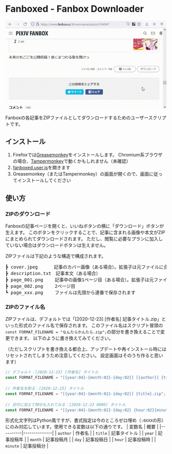 # Fanboxed - Fanbox Downloader

![Demo video](./fanboxed.gif)

Fanboxの各記事をZIPファイルとしてダウンロードするためのユーザースクリプトです。

## インストール

1. Firefoxでは[Greasemonkey]をインストールします。
   Chromium系ブラウザの場合、[Tampermonkey]で動くかもしれません（未確認）
1. [fanboxed.user.js]を開きます
1. Greasemonkey（またはTampermonkey）の画面が開くので、画面に従ってインストールしてください

## 使い方

### ZIPのダウンロード

Fanboxの記事ページを開くと、いいねボタンの横に「ダウンロード」ボタンが生えます。
このボタンをクリックすることで、記事に含まれる画像や本文がZIPにまとめられてダウンロードされます。
ただし、閲覧に必要なプランに加入していない場合はダウンロードボタンは生えません。

ZIPファイルは下記のような構造で構成されます。
<pre style="font-family: monospace">
┣ cover.jpeg　　　 記事のカバー画像（ある場合）。拡張子は元ファイルに合わせられます
┣ description.txt　記事本文（ある場合）
┣ page_001.png　　 記事中の画像1ページ目（ある場合）。拡張子は元ファイルに合わせられます
┣ page_002.png　　 2ページ目
┗ page_xxx.png　　 ファイルは先頭から連番で保存されます
</pre>

### ZIPのファイル名

ZIPファイルは、デフォルトでは「[2020-12-23] [作者名] 記事タイトル.zip」といった形式のファイル名で保存されます。
このファイル名はスクリプト冒頭の`const FORMAT_FILENAME = "なんたらかんたら.zip";`の部分を書き換えることで変更できます。
以下のように書き換えてみてください。

（ただしスクリプトを書き換える都合上、アップデートや再インストール時にはリセットされてしまうため注意してください。
設定画面はそのうち作ると思います）

```javascript
// デフォルト：[2020-12-23] [作者名] タイトル
const FORMAT_FILENAME = "[{year:04}-{month:02}-{day:02}] [{author}] {title}.zip";

// 作者名を削る：[2020-12-23] タイトル
const FORMAT_FILENAME = "[{year:04}-{month:02}-{day:02}] {title}.zip";

// 日付に加えて時分も入れてみる：[2020-12-23 0000] タイトル
const FORMAT_FILENAME = "[{year:04}-{month:02}-{day:02} {hour:02}{minute:02}] {title}.zip";
```

形式化文字列はPython風ですが、書式指定は今のところゼロ埋め（`:0XXX`の形）にのみ対応しています。使用できる変数は以下の通りです。
| 変数名   | 概要         |
|----------|--------------|
| `author` | 作者名       |
| `title`  | 記事タイトル |
| `year`   | 記事投稿年   |
| `month`  | 記事投稿月   |
| `day`    | 記事投稿日   |
| `hour`   | 記事投稿時   |
| `minute` | 記事投稿分   |

[Greasemonkey]: https://addons.mozilla.org/ja/firefox/addon/greasemonkey/
[Tampermonkey]: https://www.tampermonkey.net/
[fanboxed.user.js]: https://raw.githubusercontent.com/aznhe21/fanboxed/master/fanboxed.user.js
